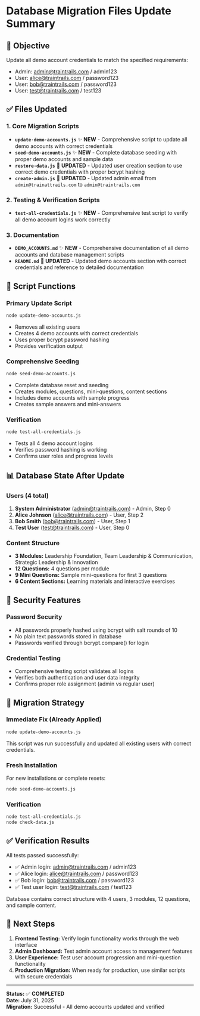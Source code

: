 # Database Migration Files Update Summary

## 🎯 Objective
Update all demo account credentials to match the specified requirements:
- Admin: admin@traintrails.com / admin123
- User: alice@traintrails.com / password123  
- User: bob@traintrails.com / password123
- User: test@traintrails.com / test123

## ✅ Files Updated

### 1. Core Migration Scripts
- **`update-demo-accounts.js`** ✨ **NEW** - Comprehensive script to update all demo accounts with correct credentials
- **`seed-demo-accounts.js`** ✨ **NEW** - Complete database seeding with proper demo accounts and sample data
- **`restore-data.js`** 🔄 **UPDATED** - Updated user creation section to use correct demo credentials with proper bcrypt hashing
- **`create-admin.js`** 🔄 **UPDATED** - Updated admin email from `admin@trainattrails.com` to `admin@traintrails.com`

### 2. Testing & Verification Scripts
- **`test-all-credentials.js`** ✨ **NEW** - Comprehensive test script to verify all demo account logins work correctly

### 3. Documentation
- **`DEMO_ACCOUNTS.md`** ✨ **NEW** - Comprehensive documentation of all demo accounts and database management scripts
- **`README.md`** 🔄 **UPDATED** - Updated demo accounts section with correct credentials and reference to detailed documentation

## 🔧 Script Functions

### Primary Update Script
```bash
node update-demo-accounts.js
```
- Removes all existing users
- Creates 4 demo accounts with correct credentials
- Uses proper bcrypt password hashing
- Provides verification output

### Comprehensive Seeding
```bash
node seed-demo-accounts.js
```
- Complete database reset and seeding
- Creates modules, questions, mini-questions, content sections
- Includes demo accounts with sample progress
- Creates sample answers and mini-answers

### Verification
```bash
node test-all-credentials.js
```
- Tests all 4 demo account logins
- Verifies password hashing is working
- Confirms user roles and progress levels

## 📊 Database State After Update

### Users (4 total)
1. **System Administrator** (admin@traintrails.com) - Admin, Step 0
2. **Alice Johnson** (alice@traintrails.com) - User, Step 2  
3. **Bob Smith** (bob@traintrails.com) - User, Step 1
4. **Test User** (test@traintrails.com) - User, Step 0

### Content Structure
- **3 Modules:** Leadership Foundation, Team Leadership & Communication, Strategic Leadership & Innovation
- **12 Questions:** 4 questions per module
- **9 Mini Questions:** Sample mini-questions for first 3 questions
- **6 Content Sections:** Learning materials and interactive exercises

## 🔐 Security Features

### Password Security
- All passwords properly hashed using bcrypt with salt rounds of 10
- No plain text passwords stored in database
- Passwords verified through bcrypt.compare() for login

### Credential Testing
- Comprehensive testing script validates all logins
- Verifies both authentication and user data integrity
- Confirms proper role assignment (admin vs regular user)

## 🎯 Migration Strategy

### Immediate Fix (Already Applied)
```bash
node update-demo-accounts.js
```
This script was run successfully and updated all existing users with correct credentials.

### Fresh Installation
For new installations or complete resets:
```bash
node seed-demo-accounts.js
```

### Verification
```bash
node test-all-credentials.js
node check-data.js  
```

## ✅ Verification Results

All tests passed successfully:
- ✅ Admin login: admin@traintrails.com / admin123
- ✅ Alice login: alice@traintrails.com / password123
- ✅ Bob login: bob@traintrails.com / password123  
- ✅ Test user login: test@traintrails.com / test123

Database contains correct structure with 4 users, 3 modules, 12 questions, and sample content.

## 🚀 Next Steps

1. **Frontend Testing:** Verify login functionality works through the web interface
2. **Admin Dashboard:** Test admin account access to management features
3. **User Experience:** Test user account progression and mini-question functionality
4. **Production Migration:** When ready for production, use similar scripts with secure credentials

---

**Status:** ✅ **COMPLETED**  
**Date:** July 31, 2025  
**Migration:** Successful - All demo accounts updated and verified
